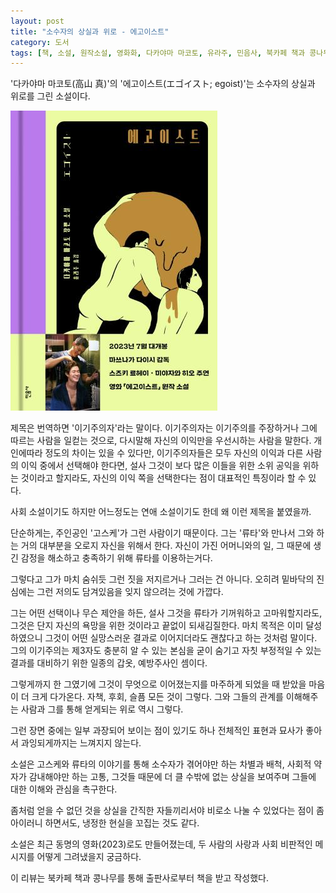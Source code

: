 ```yaml
---
layout: post
title: "소수자의 상실과 위로 - 에고이스트"
category: 도서
tags: [책, 소설, 원작소설, 영화화, 다카야마 마코토, 유라주, 민음사, 북카페 책과 콩나무, 서평]
---
```


'다카야마 마코토(高山 真)'의
'에고이스트(エゴイスト; egoist)'는
소수자의 상실과 위로를 그린 소설이다.

![표지](/images/egoist-book-h480.jpg)

제목은 번역하면 '이기주의자'라는 말이다.
이기주의자는 이기주의를 주장하거나 그에 따르는 사람을 일컫는 것으로,
다시말해 자신의 이익만을 우선시하는 사람을 말한다.
개인에따라 정도의 차이는 있을 수 있다만,
이기주의자들은 모두 자신의 이익과 다른 사람의 이익 중에서 선택해야 한다면,
설사 그것이 보다 많은 이들을 위한 소위 공익을 위하는 것이라고 할지라도,
자신의 이익 쪽을 선택한다는 점이 대표적인 특징이라 할 수 있다.

사회 소설이기도 하지만 어느정도는 연애 소설이기도 한데 왜 이런 제목을 붙였을까.

단순하게는, 주인공인 '고스케'가 그런 사람이기 때문이다.
그는 '류타'와 만나서 그와 하는 거의 대부분을 오로지 자신을 위해서 한다.
자신이 가진 어머니와의 일, 그 때문에 생긴 감정을 해소하고 충족하기 위해 류타를 이용하는거다.

그렇다고 그가 마치 숨쉬듯 그런 짓을 저지르거나 그러는 건 아니다.
오히려 밑바닥의 진심에는 그런 저의도 담겨있음을 잊지 않으려는 것에 가깝다.

그는 어떤 선택이나 무슨 제안을 하든, 설사 그것을 류타가 기꺼워하고 고마워할지라도,
그것은 단지 자신의 욕망을 위한 것이라고 끝없이 되새김질한다.
마치 목적은 이미 달성하였으니 그것이 어떤 실망스러운 결과로 이어지더라도 괜찮다고 하는 것처럼 말이다.
그의 이기주의는 제3자도 충분히 알 수 있는 본심을 굳이 숨기고
자칫 부정적일 수 있는 결과를 대비하기 위한 일종의 갑옷, 예방주사인 셈이다.

그렇게까지 한 그였기에 그것이 무엇으로 이어졌는지를 마주하게 되었을 때 받았을 마음이 더 크게 다가온다.
자책, 후회, 슬픔 모든 것이 그렇다.
그와 그들의 관계를 이해해주는 사람과 그를 통해 얻게되는 위로 역시 그렇다.

그런 장면 중에는 일부 과장되어 보이는 점이 있기도 하나
전체적인 표현과 묘사가 좋아서 과잉되게까지는 느껴지지 않는다.

소설은 고스케와 류타의 이야기를 통해
소수자가 겪어야만 하는 차별과 배척,
사회적 약자가 감내해야만 하는 고통,
그것들 때문에 더 클 수밖에 없는 상실을 보여주며
그들에 대한 이해와 관심을 촉구한다.

좀처럼 얻을 수 없던 것을
상실을 간직한 자들끼리서야 비로소 나눌 수 있었다는 점이 좀 아이러니 하면서도,
냉정한 현실을 꼬집는 것도 같다.

소설은 최근 동명의 영화(2023)로도 만들어졌는데,
두 사람의 사랑과 사회 비판적인 메시지를 어떻게 그려냈을지 궁금하다.



<div class="im im-info">
이 리뷰는 북카페 책과 콩나무를 통해 출판사로부터 책을 받고 작성했다.
</div>
